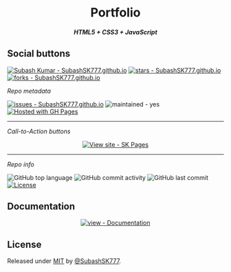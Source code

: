 <p align="center">

  <h1 align="center">Portfolio</h1>
  <h5 align="center">HTML5 + CSS3 + JavaScript</h5>
  
<p align="center">

## Social buttons

[![Subash Kumar - SubashSK777.github.io](https://img.shields.io/static/v1?label=SubashSK777&message=SubashSK777.github.io&color=blue&logo=github)](https://github.com/SubashSK777/SubashSK777.github.io "Go to GitHub repo")
[![stars - SubashSK777.github.io](https://img.shields.io/github/stars/SubashSK777/SubashSK777.github.io?style=social)](https://github.com/SubashSK777/SubashSK777.github.io)
[![forks - SubashSK777.github.io](https://img.shields.io/github/forks/SubashSK777/SubashSK777.github.io?style=social)](https://github.com/SubashSK777/SubashSK777.github.io)

_Repo metadata_

[![issues - SubashSK777.github.io](https://img.shields.io/github/issues/SubashSK777/SubashSK777.github.io)](https://github.com/SubashSK777/SubashSK777.github.io/issues)
![maintained - yes](https://img.shields.io/badge/maintained-yes-blue)
[![Hosted with GH Pages](https://img.shields.io/badge/Hosted_with-GitHub_Pages-blue?logo=github&logoColor=white)](https://pages.github.com/ "Go to GitHub Pages homepage")

<hr/>

_Call-to-Action buttons_

<div align="center">

[![View site - SK Pages](https://img.shields.io/badge/View_site-GH_Pages-2ea44f?style=for-the-badge)](https://SubashSK777.github.io)
<hr/>
</div>

_Repo info_

![GitHub top language](https://img.shields.io/github/languages/top/SubashSK777/SubashSK777.github.io)
![GitHub commit activity](https://img.shields.io/github/commit-activity/m/SubashSK777/SubashSK777.github.io)
![GitHub last commit](https://img.shields.io/github/last-commit/SubashSK777/SubashSK777.github.io)
[![License](https://img.shields.io/badge/License-MIT-blue)](#license)

## Documentation

<div align="center">

[![view - Documentation](https://img.shields.io/badge/view-Documentation-blue?style=for-the-badge)](/docs/ "Go to project documentation")

</div>

## License

Released under [MIT](/LICENSE) by [@SubashSK777](https://github.com/SubashSK777).
